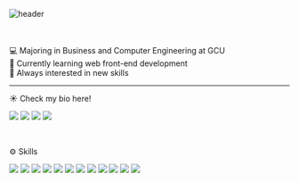 ![header](https://capsule-render.vercel.app/api?type=waving&text=Nayoung%20Kim&color=ffffff&height=210)

<br />
<br />
💻 Majoring in Business and Computer Engineering at GCU
<br />
🌱 Currently learning web front-end development
<br />
🐥 Always interested in new skills
<br />
<hr />

☀️ Check my bio here!
<br />
<p> 
<a href="https://nayoungkim00.tistory.com/" target="_blank"><img src="https://img.shields.io/badge/Tistory-FF4785?style=flat&logo=tistory&logoColor=000000"/></a>
<a href="mailto:skdud3669@gmail.com" target="_blank"><img src="https://img.shields.io/badge/Gmail-FFCD00?style=flat&logo=Mail.Ru&logoColor=000000"/></a>
<a href="https://www.linkedin.com/in/nayoung-mia-kim/" target="_blank"><img src="https://img.shields.io/badge/LinkedIn-0A66C2?style=flat&logo=maildotru&logoColor=000000"/></a>
<a href="https://coursera.org/share/eee760b6f0e1dda61f6bf436e7f5b036" target="_blank"><img src="https://img.shields.io/badge/Coursera-0056D2?style=flat&logo=Coursera&logoColor=000000"/></a>
</p>
<br />

⚙️ Skills
<p> 
 <img src="https://img.shields.io/badge/Next.js v.13-000000?style=flat&logo=Next.js&logoColor=white"/>
 <img src="https://img.shields.io/badge/react-61DAFB?style=flat&logo=react&logoColor=000000"/>
  <img src="https://img.shields.io/badge/typescript-1572B6?style=flat&logo=typescript&logoColor=000000"/>
 <img src="https://img.shields.io/badge/javascript-F7DF1E?style=flat&logo=javascript&logoColor=000000"/>
 <img src="https://img.shields.io/badge/redux-764ABC?style=flat&logo=redux&logoColor=000000"/> 
 <img src="https://img.shields.io/badge/recoil-61DAFB?style=flat&logo=recoil&logoColor=000000"/> 
 <img src="https://img.shields.io/badge/react--query-FF4154?style=flat&logo=react-query&logoColor=000000"/> 
 <img src="https://img.shields.io/badge/SWR-000000?style=flat&logo=vercel&logoColor=white"/> 
 <img src="https://img.shields.io/badge/sanity-F03E2F?style=flat&logo=sanity&logoColor=000000"/> 
 <img src="https://img.shields.io/badge/css-1572B6?style=flat&logo=css3&logoColor=000000"/>
 <img src="https://img.shields.io/badge/tailwindcss-1252B6?style=flat&logo=tailwindcss&logoColor=white"/>
 <img src="https://img.shields.io/badge/styled--components-DB7093?style=flat&logo=styled-components&logoColor=white"/>
</p>



<!--![Nayoung's GitHub stats](https://github-readme-stats.vercel.app/api?username=nayoung3669&show_icons=true&theme=radical) 

<!--![tistory](https://github.com/nayoung3669/nayoung3669/assets/70098144/fb022ef6-3d7e-49c2-b183-2d363139028e)

**nayoung3669/nayoung3669** is a ✨ _special_ ✨ repository because its `README.md` (this file) appears on your GitHub profile.

Here are some ideas to get you started:

- 🔭 I’m currently working on ...
- 🌱 I’m currently learning ...
- 👯 I’m looking to collaborate on ...
- 🤔 I’m looking for help with ...
- 💬 Ask me about ...
- 📫 How to reach me: ...
- 😄 Pronouns: ...
- ⚡ Fun fact: ...
-->
